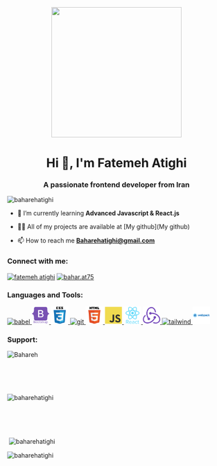 
<div id="header" align="center">
  <img src="https://media.giphy.com/media/pOZhmE42D1WrCWATLK/giphy.gif" width="300" height="300"/>
</div>
<h1 align="center">Hi 👋, I'm Fatemeh Atighi</h1>
<h3 align="center">A passionate frontend developer from Iran</h3>

<p align="left"> <img src="https://komarev.com/ghpvc/?username=baharehatighi&label=Profile%20views&color=0e75b6&style=flat" alt="baharehatighi" /> </p>

- 🌱 I’m currently learning **Advanced Javascript & React.js**

- 👨‍💻 All of my projects are available at [My github](My github)

- 📫 How to reach me **Baharehatighi@gmail.com**

<h3 align="left">Connect with me:</h3>
<p align="left">
<a href="https://linkedin.com/in/fatemeh-atighi-5824a61a5" target="blank"><img align="center" src="https://raw.githubusercontent.com/rahuldkjain/github-profile-readme-generator/master/src/images/icons/Social/linked-in-alt.svg" alt="fatemeh atighi" height="30" width="40" /></a>
<a href="https://instagram.com/bahar.at75" target="blank"><img align="center" src="https://raw.githubusercontent.com/rahuldkjain/github-profile-readme-generator/master/src/images/icons/Social/instagram.svg" alt="bahar.at75" height="30" width="40" /></a>
</p>

<h3 align="left">Languages and Tools:</h3>
<p align="left"> <a href="https://babeljs.io/" target="_blank" rel="noreferrer"> <img src="https://www.vectorlogo.zone/logos/babeljs/babeljs-icon.svg" alt="babel" width="40" height="40"/> </a> <a href="https://getbootstrap.com" target="_blank" rel="noreferrer"> <img src="https://raw.githubusercontent.com/devicons/devicon/master/icons/bootstrap/bootstrap-plain-wordmark.svg" alt="bootstrap" width="40" height="40"/> </a> <a href="https://www.w3schools.com/css/" target="_blank" rel="noreferrer"> <img src="https://raw.githubusercontent.com/devicons/devicon/master/icons/css3/css3-original-wordmark.svg" alt="css3" width="40" height="40"/> </a> <a href="https://git-scm.com/" target="_blank" rel="noreferrer"> <img src="https://www.vectorlogo.zone/logos/git-scm/git-scm-icon.svg" alt="git" width="40" height="40"/> </a> <a href="https://www.w3.org/html/" target="_blank" rel="noreferrer"> <img src="https://raw.githubusercontent.com/devicons/devicon/master/icons/html5/html5-original-wordmark.svg" alt="html5" width="40" height="40"/> </a> <a href="https://developer.mozilla.org/en-US/docs/Web/JavaScript" target="_blank" rel="noreferrer"> <img src="https://raw.githubusercontent.com/devicons/devicon/master/icons/javascript/javascript-original.svg" alt="javascript" width="40" height="40"/> </a> <a href="https://reactjs.org/" target="_blank" rel="noreferrer"> <img src="https://raw.githubusercontent.com/devicons/devicon/master/icons/react/react-original-wordmark.svg" alt="react" width="40" height="40"/> </a> <a href="https://redux.js.org" target="_blank" rel="noreferrer"> <img src="https://raw.githubusercontent.com/devicons/devicon/master/icons/redux/redux-original.svg" alt="redux" width="40" height="40"/> </a> <a href="https://tailwindcss.com/" target="_blank" rel="noreferrer"> <img src="https://www.vectorlogo.zone/logos/tailwindcss/tailwindcss-icon.svg" alt="tailwind" width="40" height="40"/> </a> <a href="https://webpack.js.org" target="_blank" rel="noreferrer"> <img src="https://raw.githubusercontent.com/devicons/devicon/d00d0969292a6569d45b06d3f350f463a0107b0d/icons/webpack/webpack-original-wordmark.svg" alt="webpack" width="40" height="40"/> </a> </p>

<h3 align="left">Support:</h3>
<p><a href="https://www.buymeacoffee.com/baharehati1"> <img align="left" src="https://cdn.buymeacoffee.com/buttons/v2/default-yellow.png" height="50" width="210" alt="Bahareh" /></a></p><br><br><br><br><br>

<p><img align="left" src="https://github-readme-stats.vercel.app/api/top-langs?username=baharehatighi&show_icons=true&locale=en&layout=compact" alt="baharehatighi" /></p><br><br><br><br><br>

<p>&nbsp;<img align="center" src="https://github-readme-stats.vercel.app/api?username=baharehatighi&show_icons=true&locale=en" alt="baharehatighi" /></p>

<p><img align="center" src="https://github-readme-streak-stats.herokuapp.com/?user=baharehatighi&" alt="baharehatighi" /></p>


<!--
**Baharehatighi/Baharehatighi** is a ✨ _special_ ✨ repository because its `README.md` (this file) appears on your GitHub profile.

Here are some ideas to get you started:


